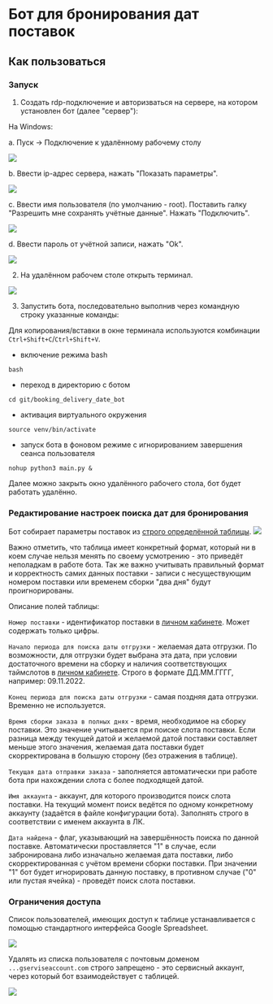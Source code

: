 # Бот для бронирования дат поставок

## Как пользоваться

### Запуск

1. Создать rdp-подключение и авторизваться на сервере, на котором установлен бот (далее "сервер"):

На Windows:

a. Пуск -> Подключение к удалённому рабочему столу

![](https://github.com/smalldirtybird/booking_delivery_date_bot/blob/main/docs/photo_2022-10-19_16-36-26.jpg?raw=true)

b. Ввести ip-адрес сервера, нажать "Показать параметры".

![](https://github.com/smalldirtybird/booking_delivery_date_bot/blob/main/docs/photo_2022-10-19_16-37-01.jpg?raw=true)

c. Ввести имя пользователя (по умолчанию - root). Поставить галку "Разрешить мне сохранять учётные данные". Нажать "Подключить".

![](https://github.com/smalldirtybird/booking_delivery_date_bot/blob/main/docs/photo_2022-10-19_16-37-10.jpg?raw=true)

d. Ввести пароль от учётной записи, нажать "Ok".

![](https://github.com/smalldirtybird/booking_delivery_date_bot/blob/main/docs/photo_2022-10-19_16-37-17.jpg?raw=true)

2. На удалённом рабочем столе открыть терминал.

![](https://github.com/smalldirtybird/booking_delivery_date_bot/blob/main/docs/photo_2022-10-19_16-37-23.jpg?raw=true)

3. Запустить бота, последовательно выполнив через командную строку указанные команды:

Для копирования/вставки в окне терминала используются комбинации `Ctrl+Shift+C`/`Ctrl+Shift+V`.

- включение режима bash
```
bash
```
- переход в директорию с ботом
```
cd git/booking_delivery_date_bot
```
- активация виртуального окружения
```
source venv/bin/activate
```
- запуск бота в фоновом режиме с игнорированием завершения сеанса пользователя
```
nohup python3 main.py &
```

Далее можно закрыть окно удалённого рабочего стола, бот будет работать удалённо.

### Редактирование настроек поиска дат для бронирования

Бот собирает параметры поставок из [строго определённой таблицы](https://docs.google.com/spreadsheets/d/1fjCuy2j6gikIDPR5HZvEThrT3BLyr-0iHmx7Ek4-VnY/edit?usp=sharing).
![](https://github.com/smalldirtybird/booking_delivery_date_bot/blob/main/docs/photo_2022-10-19_16-37-44.jpg?raw=true)

Важно отметить, что таблица имеет конкретный формат, который ни в коем случае нельзя менять по своему усмотрению - это приведёт неполадкам в работе бота. Так же важно учитывать правильный формат и корректность самих данных поставки - записи с несуществующим номером поставки или временем сборки "два дня" будут проигнорированы.

Описание полей таблицы:

`Номер поставки` - идентификатор поставки в [личном кабинете](https://seller.ozon.ru/app/supply/orders?filter=SupplyPreparation). Может содержать только цифры.

`Начало периода для поиска даты отгрузки` - желаемая дата отгрузки. По возможности, для отгрузки будет выбрана эта дата, при условии достаточного времени на сборку и наличия соответствующих таймслотов в [личном кабинете](https://seller.ozon.ru/app/supply/orders?filter=SupplyPreparation). Строго в формате ДД.ММ.ГГГГ, например: 09.11.2022.

`Конец периода для поиска даты отгрузки` - самая поздняя дата отгрузки. Временно не используется.

`Время сборки заказа в полных днях` - время, необходимое на сборку поставки. Это значение учитывается при поиске слота поставки. Если разница между текущей датой и желаемой датой поставки составляет меньше этого значения, желаемая дата поставки будет скорректирована в большую сторону (без отражения в таблице).

`Текущая дата отправки заказа` - заполняется автоматически при работе бота при нахождении слота с более подходящей датой. 

`Имя аккаунта` - аккаунт, для которого производится поиск слота поставки. На текущий момент поиск ведётся по одному конкретному аккаунту (задаётся в файле конфигурации бота). Заполнять строго в соответствии с именем аккаунта в ЛК.

`Дата найдена` - флаг, указывающий на завершённость поиска по данной поставке. Автоматически проставляется "1" в случае, если забронирована либо изначально желаемая дата поставки, либо скорректированная с учётом времени сборки поставки. При значении "1" бот будет игнорировать данную поставку, в противном случае ("0" или пустая ячейка) - проведёт поиск слота поставки.

### Ограничения доступа

Список пользователей, имеющих доступ к таблице устанавливается с помощью стандартного интерфейса Google Spreadsheet.

![](https://github.com/smalldirtybird/booking_delivery_date_bot/blob/main/docs/photo_2022-10-19_16-37-50.jpg?raw=true)

Удалять из списка пользователя с почтовым доменом `...gserviseaccount.com` строго запрещено - это сервисный аккаунт, через который бот взаимодействует с таблицей.

![](https://github.com/smalldirtybird/booking_delivery_date_bot/blob/main/docs/photo_2022-10-19_16-37-56.jpg?raw=true)
